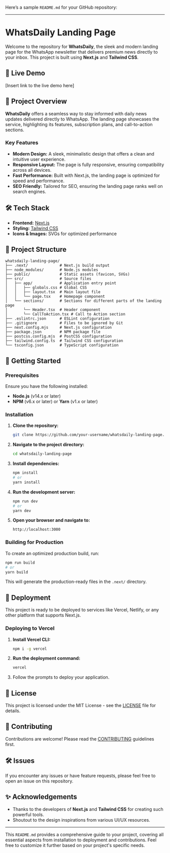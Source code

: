 Here’s a sample `README.md` for your GitHub repository:

---

# WhatsDaily Landing Page

Welcome to the repository for **WhatsDaily**, the sleek and modern landing page for the WhatsApp newsletter that delivers premium news directly to your inbox. This project is built using **Next.js** and **Tailwind CSS**.

## 🚀 Live Demo
[Insert link to the live demo here]

## 📄 Project Overview

**WhatsDaily** offers a seamless way to stay informed with daily news updates delivered directly to WhatsApp. The landing page showcases the service, highlighting its features, subscription plans, and call-to-action sections. 

### Key Features
- **Modern Design:** A sleek, minimalistic design that offers a clean and intuitive user experience.
- **Responsive Layout:** The page is fully responsive, ensuring compatibility across all devices.
- **Fast Performance:** Built with Next.js, the landing page is optimized for speed and performance.
- **SEO Friendly:** Tailored for SEO, ensuring the landing page ranks well on search engines.

## 🛠️ Tech Stack

- **Frontend:** [Next.js](https://nextjs.org/)
- **Styling:** [Tailwind CSS](https://tailwindcss.com/)
- **Icons & Images:** SVGs for optimized performance

## 🧩 Project Structure

```plaintext
whatsdaily-landing-page/
├── .next/              # Next.js build output
├── node_modules/       # Node.js modules
├── public/             # Static assets (favicon, SVGs)
├── src/                # Source files
│   ├── app/            # Application entry point
│   │   ├── globals.css # Global CSS
│   │   ├── layout.tsx  # Main layout file
│   │   └── page.tsx    # Homepage component
│   └── sections/       # Sections for different parts of the landing page
│       └── Header.tsx  # Header component
│       └── CallToAction.tsx # Call to Action section
├── .eslintrc.json      # ESLint configuration
├── .gitignore          # Files to be ignored by Git
├── next.config.mjs     # Next.js configuration
├── package.json        # NPM package file
├── postcss.config.mjs  # PostCSS configuration
├── tailwind.config.ts  # Tailwind CSS configuration
└── tsconfig.json       # TypeScript configuration
```

## 🚀 Getting Started

### Prerequisites

Ensure you have the following installed:
- **Node.js** (v14.x or later)
- **NPM** (v6.x or later) or **Yarn** (v1.x or later)

### Installation

1. **Clone the repository:**
   ```bash
   git clone https://github.com/your-username/whatsdaily-landing-page.git
   ```
2. **Navigate to the project directory:**
   ```bash
   cd whatsdaily-landing-page
   ```
3. **Install dependencies:**
   ```bash
   npm install
   # or
   yarn install
   ```
4. **Run the development server:**
   ```bash
   npm run dev
   # or
   yarn dev
   ```
5. **Open your browser and navigate to:**
   ```
   http://localhost:3000
   ```

### Building for Production

To create an optimized production build, run:

```bash
npm run build
# or
yarn build
```

This will generate the production-ready files in the `.next/` directory.

## 🚀 Deployment

This project is ready to be deployed to services like Vercel, Netlify, or any other platform that supports Next.js.

### Deploying to Vercel

1. **Install Vercel CLI:**
   ```bash
   npm i -g vercel
   ```
2. **Run the deployment command:**
   ```bash
   vercel
   ```
3. Follow the prompts to deploy your application.

## 📝 License

This project is licensed under the MIT License - see the [LICENSE](LICENSE) file for details.

## 🤝 Contributing

Contributions are welcome! Please read the [CONTRIBUTING](CONTRIBUTING.md) guidelines first.

## 🛠️ Issues

If you encounter any issues or have feature requests, please feel free to open an issue on this repository.

## ✨ Acknowledgements

- Thanks to the developers of **Next.js** and **Tailwind CSS** for creating such powerful tools.
- Shoutout to the design inspirations from various UI/UX resources.

---

This `README.md` provides a comprehensive guide to your project, covering all essential aspects from installation to deployment and contributions. Feel free to customize it further based on your project's specific needs.